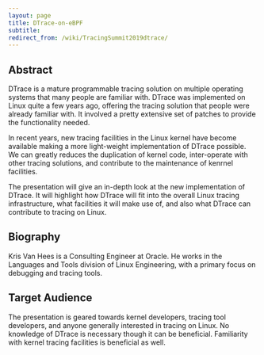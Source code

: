 ```yaml
---
layout: page
title: DTrace-on-eBPF
subtitle: 
redirect_from: /wiki/TracingSummit2019dtrace/
---
```


## Abstract
DTrace is a mature programmable tracing solution on multiple operating systems that many people are familiar with. DTrace was implemented on Linux quite a few years ago, offering the tracing solution that people were already familiar with. It involved a pretty extensive set of patches to provide the functionality needed.

In recent years, new tracing facilities in the Linux kernel have become available making a more light-weight implementation of DTrace possible. We can greatly reduces the duplication of kernel code, inter-operate with other tracing solutions, and contribute to the maintenance of kenrnel facilities.

The presentation will give an in-depth look at the new implementation of DTrace. It will highlight how DTrace will fit into the overall Linux tracing infrastructure, what facilities it will make use of, and also what DTrace can contribute to tracing on Linux.

## Biography
Kris Van Hees is a Consulting Engineer at Oracle. He works in the Languages and Tools division of Linux Engineering, with a primary focus on debugging and tracing tools.

## Target Audience
The presentation is geared towards kernel developers, tracing tool developers, and anyone generally interested in tracing on Linux. No knowledge of DTrace is necessary though it can be beneficial. Familiarity with kernel tracing facilities is beneficial as well.
